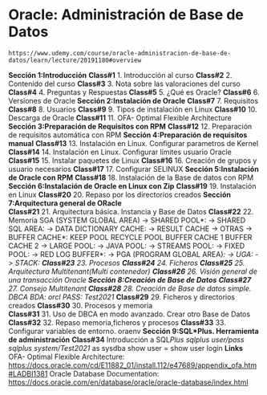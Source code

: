 # Oracle: Administración de Base de Datos
    https://www.udemy.com/course/oracle-administracion-de-base-de-datos/learn/lecture/20191180#overview
**Sección 1:Introducción**
    **Class#1**
        1. Introducción al curso
    **Class#2**
        2. Contenido del curso
    **Class#3**
        3. Nota sobre las valoraciones del curso
    **Class#4**
        4. Preguntas y Respuestas
    **Class#5**
        5. ¿Qué es Oracle?
    **Class#6**
        6. Versiones de Oracle
**Sección 2:Instalación de Oracle**
    **Class#7**
        7. Requisitos
    **Class#8**
        8. Usuarios
    **Class#9**
        9. Tipos de instalación en Linux
    **Class#10**
        10. Descarga de Oracle
    **Class#11**
        11. OFA- Optimal Flexible Architecture
**Sección 3:Preparación de Requisitos con RPM**
    **Class#12**
        12. Preparación de requisitos automática con RPM
**Sección 4:Preparación de requisitos manual**
    **Class#13**
        13. Instalación en Linux. Configurar parametros de Kernel
    **Class#14**
        14. Instalación en Linux. Configurar límites usuario Oracle
    **Class#15**
        15. Instalar paquetes de Linux
    **Class#16**
        16. Creación de grupos y usuario necesarios
    **Class#17**
        17. Configurar SELINUX
**Sección 5:Instalación de Oracle con RPM**
    **Class#18**
        18. Instalación de la Base de datos con RPM
**Sección 6:Instalación de Oracle en Linux con Zip**
    **Class#19**
        19. Instalación en Linux
    **Class#20**
        20. Repaso por los directorios creados
**Sección 7:Arquitectura general de ORacle**    
    **Class#21**
        21. Arquitectura básica. Instancia y Base de Datos
    **Class#22**
        22. Memoria
            SGA (SYSTEM GLOBAL AREA)
                -> SHARED POOL*:
                   -> SHARED SQL AREA:
                   -> DATA DICTIONARY CACHE:
                   -> RESULT CACHE
                   -> OTRAS
                -> BUFFER CACHE*:
                    KEEP POOL
                    RECYCLE POOL
                    BUFFER CACHE 1
                    BUFFER CACHE 2
                -> LARGE POOL:
                -> JAVA POOL:
                -> STREAMS POOL:
                -> FIXED POOL:
                -> RED LOG BUFFER*:
                -> PGA (PROGRAM GLOBAL AREA)*:
                    -> UGA:
                    -> STACK:
    **Class#23**
        23. Procesos
    **Class#24**
        24. Ficheros
    **Class#25**
        25. Arquitectura Multitenant(Multi contenedor)
    **Class#26**
        26. Visión general de una transacción Oracle
**Sección 8:Creación de Base de Datos**
    **Class#27**
        27. Consejo Multitenant
    **Class#28**
        28. Creación de Base de datos simple. DBCA
            BDA: orcl
            PASS: Test2021*
    **Class#29**
        29. Ficheros y directorios creados
    **Class#30**
        30. Procesos y memoria  
    **Class#31**
        31. Uso de DBCA en modo avanzado. Crear otro Base de Datos
    **Class#32**
        32. Repaso memoria,ficheros y procesos
    **Class#33**
        33. Configurar variables de entorno. oraenv
**Sección 9:SQL*Plus. Herramienta de administración**
    **Class#34**
        Introducción a SQL*Plus
        sqlplus user/pass
        sqlplus system/Test2021* as sysdba
        show user = show user login
**Links**
    OFA- Optimal Flexible Architecture:
        https://docs.oracle.com/cd/E11882_01/install.112/e47689/appendix_ofa.htm#LADBI1381
    Oracle Database Documentation:
        https://docs.oracle.com/en/database/oracle/oracle-database/index.html